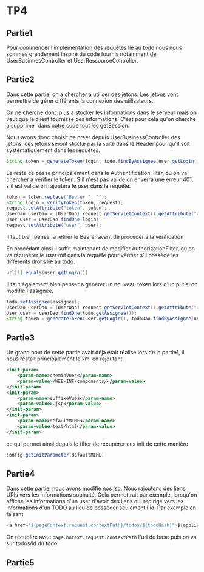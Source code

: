 # TP4

## Partie1
Pour commencer l'implémentation des requêtes lié au todo nous nous sommes grandement inspiré du code fournis notamment de UserBusinnesController et UserRessourceController.

## Partie2
Dans cette partie, on a chercher a utiliser des jetons. Les jetons vont permettre de gérer différents la connexion des utilisateurs.

On ne cherche donc plus a stocker les informations dans le serveur mais on veut que le client fournisse ces informations.
C'est pour cela qu'on cherche a supprimer dans notre code tout les getSession.

Nous avons donc choisit de créer depuis UserBusinessController des jetons, ces jetons seront stocké par la suite dans le Header pour qu'il soit systématiquement dans les requêtes.
```java
String token = generateToken(login, todo.findByAssignee(user.getLogin()).stream().map(Todo::hashCode).toList(), request);
```
Le reste ce passe principalement dans le AuthentificationFilter, où on va chercher a vérifier le token. S'il n'est pas valide on enverra une erreur 401, s'il est valide on rajoutera le user dans la requête.
```java
token = token.replace("Bearer ", "");
String login = verifyToken(token, request);
request.setAttribute("token", token);
UserDao userDao = (UserDao) request.getServletContext().getAttribute("userDao");
User user = userDao.findOne(login);
request.setAttribute("user", user);
```
Il faut bien penser a retirer le Bearer avant de procéder a la vérification

En procédant ainsi il suffit maintenant de modifier AuthorizationFilter, où on va récupérer le user mit dans la requête pour vérifier s'il possède les différents droits lié au todo.
```java
url[1].equals(user.getLogin())
```
Il faut également bien penser a générer un nouveau token lors d'un put si on modifie l'assignee.
```java
todo.setAssignee(assignee);
UserDao userDao = (UserDao) request.getServletContext().getAttribute("userDao");
User user = userDao.findOne(todo.getAssignee());
String token = generateToken(user.getLogin(), todoDao.findByAssignee(user.getLogin()).stream().map(Todo::hashCode).toList(), request);
```

## Partie3
Un grand bout de cette partie avait déjà était réalisé lors de la partie1, il nous restait principalement le xml en rajoutant
```xml
<init-param>
    <param-name>cheminVues</param-name>
    <param-value>/WEB-INF/components/</param-value>
</init-param>
<init-param>
    <param-name>suffixeVues</param-name>
    <param-value>.jsp</param-value>
</init-param>
<init-param>
    <param-name>defaultMIME</param-name>
    <param-value>text/html</param-value>
</init-param>
```
 ce qui permet ainsi  depuis le filter de récupérer ces init de cette manière 
 ```java
 config.getInitParameter(defaultMIME)
 ```
 
## Partie4
Dans cette partie, nous avons modifié nos jsp. Nous rajoutons des liens URIs vers les informations souhaité. Cela permettrait par exemple, lorsqu'on affiche les informations d'un user d'avoir des liens qui redirige vers les informations d'un TODO au lieu de possèder seulement l'id.
Par exemple en faisant
```java
<a href="${pageContext.request.contextPath}/todos/${todoHash}">${applicationScope.todoDao.findByHash(todoHash).title}</a>
```
On récupère avec `pageContext.request.contextPath` l'url de base puis on va sur todos/id du todo.
## Partie5